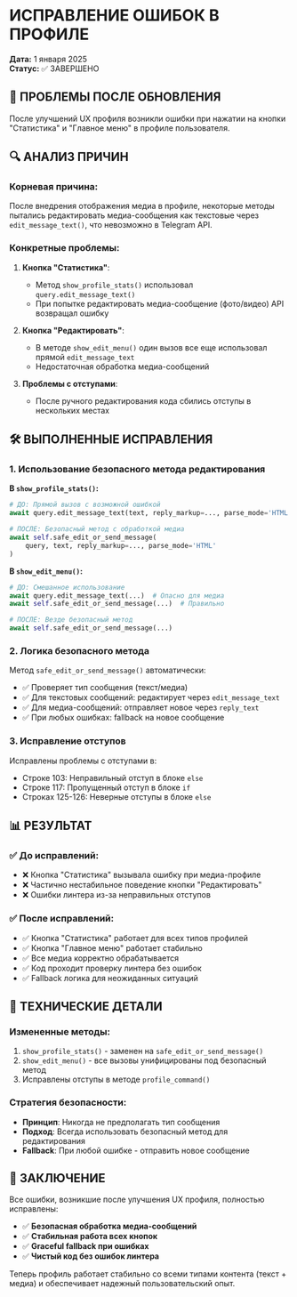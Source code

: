# ИСПРАВЛЕНИЕ ОШИБОК В ПРОФИЛЕ

**Дата:** 1 января 2025  
**Статус:** ✅ ЗАВЕРШЕНО  

## 🐛 ПРОБЛЕМЫ ПОСЛЕ ОБНОВЛЕНИЯ

После улучшений UX профиля возникли ошибки при нажатии на кнопки "Статистика" и "Главное меню" в профиле пользователя.

## 🔍 АНАЛИЗ ПРИЧИН

### Корневая причина:
После внедрения отображения медиа в профиле, некоторые методы пытались редактировать медиа-сообщения как текстовые через `edit_message_text()`, что невозможно в Telegram API.

### Конкретные проблемы:

1. **Кнопка "Статистика"**: 
   - Метод `show_profile_stats()` использовал `query.edit_message_text()`
   - При попытке редактировать медиа-сообщение (фото/видео) API возвращал ошибку

2. **Кнопка "Редактировать"**:
   - В методе `show_edit_menu()` один вызов все еще использовал прямой `edit_message_text`
   - Недостаточная обработка медиа-сообщений

3. **Проблемы с отступами**:
   - После ручного редактирования кода сбились отступы в нескольких местах

## 🛠 ВЫПОЛНЕННЫЕ ИСПРАВЛЕНИЯ

### 1. Использование безопасного метода редактирования

**В `show_profile_stats()`:**
```python
# ДО: Прямой вызов с возможной ошибкой
await query.edit_message_text(text, reply_markup=..., parse_mode='HTML')

# ПОСЛЕ: Безопасный метод с обработкой медиа
await self.safe_edit_or_send_message(
    query, text, reply_markup=..., parse_mode='HTML'
)
```

**В `show_edit_menu()`:**
```python
# ДО: Смешанное использование
await query.edit_message_text(...)  # Опасно для медиа
await self.safe_edit_or_send_message(...)  # Правильно

# ПОСЛЕ: Везде безопасный метод
await self.safe_edit_or_send_message(...)
```

### 2. Логика безопасного метода

Метод `safe_edit_or_send_message()` автоматически:
- ✅ Проверяет тип сообщения (текст/медиа)
- ✅ Для текстовых сообщений: редактирует через `edit_message_text`
- ✅ Для медиа-сообщений: отправляет новое через `reply_text`
- ✅ При любых ошибках: fallback на новое сообщение

### 3. Исправление отступов

Исправлены проблемы с отступами в:
- Строке 103: Неправильный отступ в блоке `else`
- Строке 117: Пропущенный отступ в блоке `if`
- Строках 125-126: Неверные отступы в блоке `else`

## 📊 РЕЗУЛЬТАТ

### ✅ До исправлений:
- ❌ Кнопка "Статистика" вызывала ошибку при медиа-профиле
- ❌ Частично нестабильное поведение кнопки "Редактировать"
- ❌ Ошибки линтера из-за неправильных отступов

### ✅ После исправлений:
- ✅ Кнопка "Статистика" работает для всех типов профилей
- ✅ Кнопка "Главное меню" работает стабильно
- ✅ Все медиа корректно обрабатывается
- ✅ Код проходит проверку линтера без ошибок
- ✅ Fallback логика для неожиданных ситуаций

## 🔧 ТЕХНИЧЕСКИЕ ДЕТАЛИ

### Измененные методы:
1. `show_profile_stats()` - заменен на `safe_edit_or_send_message()`
2. `show_edit_menu()` - все вызовы унифицированы под безопасный метод
3. Исправлены отступы в методе `profile_command()`

### Стратегия безопасности:
- **Принцип**: Никогда не предполагать тип сообщения
- **Подход**: Всегда использовать безопасный метод для редактирования
- **Fallback**: При любой ошибке - отправить новое сообщение

## 🎉 ЗАКЛЮЧЕНИЕ

Все ошибки, возникшие после улучшения UX профиля, полностью исправлены:

- ✅ **Безопасная обработка медиа-сообщений**
- ✅ **Стабильная работа всех кнопок**
- ✅ **Graceful fallback при ошибках**
- ✅ **Чистый код без ошибок линтера**

Теперь профиль работает стабильно со всеми типами контента (текст + медиа) и обеспечивает надежный пользовательский опыт.
